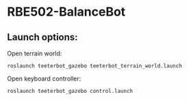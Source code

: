 # RBE502-BalanceBot

## Launch options:

Open terrain world: 

```
roslaunch teeterbot_gazebo teeterbot_terrain_world.launch
```
Open keyboard controller: 
```
roslaunch teeterbot_gazebo control.launch
```

